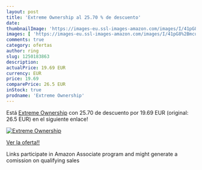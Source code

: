 ```yaml
---
layout: post
title: 'Extreme Ownership al 25.70 % de descuento'
date: 
thumbnailImage: 'https://images-eu.ssl-images-amazon.com/images/I/41pG8%2BmcucL._SL200_.jpg'
images: [ 'https://images-eu.ssl-images-amazon.com/images/I/41pG8%2BmcucL._SL200_.jpg' ]
comments: true
category: ofertas
author: ring
slug: 1250183863
description:
actualPrice: 19.69 EUR
currency: EUR
price: 19.69
comparePrice: 26.5 EUR
inStock: true
prodname: 'Extreme Ownership'
---
```


Está [Extreme Ownership](https://www.amazon.es/dp/1250183863/?tag=tolees-21) con 25.70 de descuento por 19.69 EUR (original: 26.5 EUR) en el siguiente enlace!

[![Extreme Ownership](https://images-eu.ssl-images-amazon.com/images/I/41pG8%2BmcucL._SL200_.jpg)](https://www.amazon.es/dp/1250183863/?tag=tolees-21)

[Ver la oferta!!](https://www.amazon.es/dp/1250183863/?tag=tolees-21)

Links participate in Amazon Associate program and might generate a comission on qualifying sales



